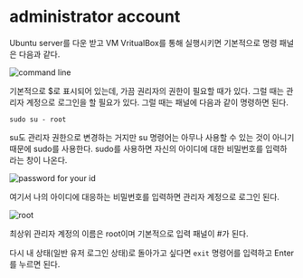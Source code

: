 # administrator account
  
Ubuntu server를 다운 받고 VM VritualBox를 통해 실행시키면 기본적으로 명령 패널은 다음과 같다.  
  
![command line](https://user-images.githubusercontent.com/51042546/80565416-5c00bb00-8a2b-11ea-80ae-57cd54f2c038.JPG)  
  
기본적으로 $로 표시되어 있는데, 가끔 권리자의 권한이 필요할 때가 있다. 그럴 때는 관리자 계정으로 로그인을 할 필요가 있다. 그럴 때는 패널에 다음과 같이 명령하면 된다.  
  
	sudo su - root
  
su도 관리자 권한으로 변경하는 거지만 su 명령어는 아무나 사용할 수 있는 것이 아니기 때문에 sudo를 사용한다. sudo를 사용하면 자신의 아이디에 대한 비밀번호를 입력하라는 창이 나온다.  
  
![password for your id](https://user-images.githubusercontent.com/51042546/80565670-01b42a00-8a2c-11ea-8f3c-496945397dc5.JPG)  
  
여기서 나의 아이디에 대응하는 비밀번호를 입력하면 관리자 계정으로 로그인 된다.  
  
![root](https://user-images.githubusercontent.com/51042546/80565720-29a38d80-8a2c-11ea-874c-336ff6ef797a.JPG)  
  
최상위 관리자 계정의 이름은 root이며 기본적으로 입력 패널이 #가 된다.  
  
다시 내 상태(일반 유저 로그인 상태)로 돌아가고 싶다면 `exit` 명령어를 입력하고 Enter를 누르면 된다.  
